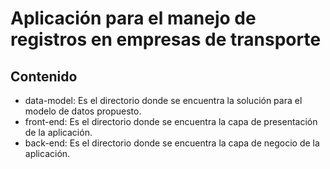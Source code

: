 # Aplicación para el manejo de registros en empresas de transporte

## Contenido

- data-model: Es el directorio donde se encuentra la solución para el modelo de datos propuesto.
- front-end: Es el directorio donde se encuentra la capa de presentación de la aplicación.
- back-end: Es el directorio donde se encuentra la capa de negocio de la aplicación.